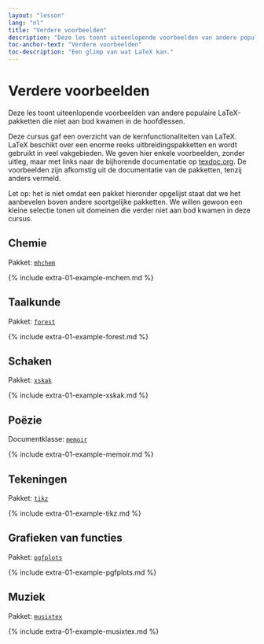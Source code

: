 ```yaml
---
layout: "lesson"
lang: "nl"
title: "Verdere voorbeelden"
description: "Deze les toont uiteenlopende voorbeelden van andere populaire LaTeX-pakketten die niet aan bod kwamen in de hoofdlessen."
toc-anchor-text: "Verdere voorbeelden"
toc-description: "Een glimp van wat LaTeX kan."
---
```


# Verdere voorbeelden

<span
  class="summary">Deze les toont uiteenlopende voorbeelden van andere populaire LaTeX-pakketten die niet aan bod kwamen in de hoofdlessen.</span>

Deze cursus gaf een overzicht van de kernfunctionaliteiten van LaTeX.
LaTeX beschikt over een enorme reeks uitbreidingspakketten en wordt gebruikt in veel vakgebieden.
We geven hier enkele voorbeelden, zonder uitleg, maar met links naar de bijhorende documentatie op [texdoc.org](https://texdoc.org).
De voorbeelden zijn afkomstig uit de documentatie van de pakketten, tenzij anders vermeld.

<p
  class="hint">Let op: het is niet omdat een pakket hieronder opgelijst staat dat we het aanbevelen boven andere soortgelijke pakketten. We willen gewoon een kleine selectie tonen uit domeinen die verder niet aan bod kwamen in deze cursus.</p>

## Chemie

Pakket: [`mhchem`](https://texdoc.org/pkg/mhchem)

{% include extra-01-example-mchem.md %}

## Taalkunde

Pakket: [`forest`](https://texdoc.org/pkg/forest)

{% include extra-01-example-forest.md %}

## Schaken

<!-- not 2017 -->
Pakket: [`xskak`](https://texdoc.org/pkg/xskak)

{% include extra-01-example-xskak.md %}

## Poëzie

Documentklasse: [`memoir`](https://texdoc.org/pkg/memoir)

{% include extra-01-example-memoir.md %}

## Tekeningen

<!-- not 2017 -->
Pakket: [`tikz`](https://texdoc.org/pkg/tikz)

{% include extra-01-example-tikz.md %}

## Grafieken van functies

Pakket: [`pgfplots`](https://texdoc.org/pkg/pgfplots)

{% include extra-01-example-pgfplots.md %}

## Muziek

Pakket: [`musixtex`](https://texdoc.org/pkg/musixtex)

{% include extra-01-example-musixtex.md %}
